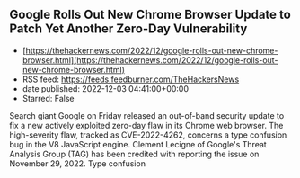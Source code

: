 ## Google Rolls Out New Chrome Browser Update to Patch Yet Another Zero-Day Vulnerability
 - [https://thehackernews.com/2022/12/google-rolls-out-new-chrome-browser.html](https://thehackernews.com/2022/12/google-rolls-out-new-chrome-browser.html)
 - RSS feed: https://feeds.feedburner.com/TheHackersNews
 - date published: 2022-12-03 04:41:00+00:00
 - Starred: False

Search giant Google on Friday released an out-of-band security update to fix a new actively exploited zero-day flaw in its Chrome web browser.
The high-severity flaw, tracked as CVE-2022-4262, concerns a type confusion bug in the V8 JavaScript engine. Clement Lecigne of Google's Threat Analysis Group (TAG) has been credited with reporting the issue on November 29, 2022.
Type confusion
